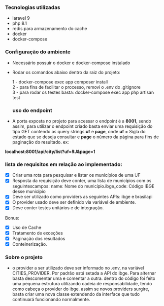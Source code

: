 ### Tecnologias utilizadas

 - laravel 9
 - php 8.1
 - redis para armazenamento do cache
 - docker
 - docker-compose

### Configuração do ambiente

- Necessário possuir o docker e docker-compose instalado

- Rodar os comandos abaixo dentro da raiz do projeto:

    1 - docker-compose exec app composer install<br>
    2 - para fins de facilitar o processo, removi o .env do .gitignore<br>
    3 - para rodar os testes basta: docker-compose exec app php artisan test<br>


  ### uso do endpoint

- A porta exposta no projeto para acessar o endpoint é a <b>8001</b>, sendo assim, para utilizar o endpoint criado basta enviar uma requisição do tipo GET contendo as query strings <b>uf</b> e <b>page</b>, onde <b>uf</b> = Sigla do estado que se deseja consultar e <b>page</b> o número da página para fins de paginação do resultado.
ex:

<b>localhost:8001/api/city/list?uf=RJ&page=1</b>

 ### lista de requisitos em relação ao implementado:
 
- [x] Criar uma rota para pesquisar e listar os municípios de uma UF
- [x] Resposta da requisição deve conter, uma lista de municípios com os seguintescampos: name: Nome do município.ibge_code: Código IBGE desse município
- [x] Deve ser utilizado como providers as seguintes APIs: ibge e brasilapi
- [x] O provider usado deve ser definido via variável de ambiente.
- [x] Deve conter testes unitários e de integração.

Bonus:
- [x] Uso de Cache
- [x] Tratamento de exceções
- [x] Paginação dos resultados
- [x] Conteinerização.

 ### Sobre o projeto
 
 - o provider a ser utilizado deve ser informado no .env, na variável CITIES_PROVIDER. Por padrão está setada a API do ibge. Para alternar basta descomentar uma e comentar a outra. 
 dentro do código foi feito uma pequena estrutura utilizando cadeia de responsabilidade, tendo como cabeça o provider do ibge. assim se novos providers surgire, basta criar uma nova classe extendendo da interface que tudo continuará funcionando normalmente.

 